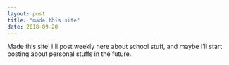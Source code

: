 ```yaml
---
layout: post
title: "made this site"
date: 2018-09-20
---
```


Made this site! i'll post weekly here about school stuff, and maybe i'll start posting about personal stuffs in the future.
